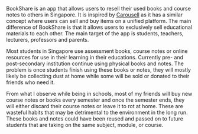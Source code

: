 BookShare is an app that allows users to resell their used books and course notes to others in Singapore. It is inspired by [Carousell](https://www.Carousell.com) as it has
a similar concept where users can sell and buy items on a unified platform. The main difference of BookShare is that it allows users to exclusively sell educational materials 
to each other. The main target of the app is students, teachers, lecturers, professors and parents. 

Most students in Singapore use assessment books, course notes or online resources for use in their learning in their educations. Currently pre- and post-secondary institution continue using physical books and notes. 
The problem is once students finish using these books or notes, they will mostly likely be collecting dust at home while some will be sold or donated to their friends who need it.  

From what I observe while being in schools, most of my friends will buy new course notes or books every semester and once the semester ends, they will either discard their course 
notes or leave it to rot at home. These are wasteful habits that may be detrimental to the environment in the long run. These books and notes could have been reused and passed on 
to future students that are taking on the same subject, module, or course.

